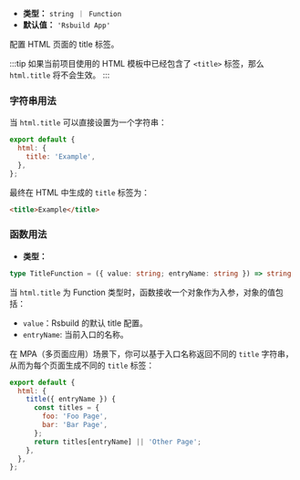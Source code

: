 - **类型：** `string ｜ Function`
- **默认值：** `'Rsbuild App'`

配置 HTML 页面的 title 标签。

:::tip
如果当前项目使用的 HTML 模板中已经包含了 `<title>` 标签，那么 `html.title` 将不会生效。
:::

### 字符串用法

当 `html.title` 可以直接设置为一个字符串：

```js
export default {
  html: {
    title: 'Example',
  },
};
```

最终在 HTML 中生成的 `title` 标签为：

```html
<title>Example</title>
```

### 函数用法

- **类型：**

```ts
type TitleFunction = ({ value: string; entryName: string }) => string | void;
```

当 `html.title` 为 Function 类型时，函数接收一个对象作为入参，对象的值包括：

- `value`：Rsbuild 的默认 title 配置。
- `entryName`: 当前入口的名称。

在 MPA（多页面应用）场景下，你可以基于入口名称返回不同的 `title` 字符串，从而为每个页面生成不同的 `title` 标签：

```js
export default {
  html: {
    title({ entryName }) {
      const titles = {
        foo: 'Foo Page',
        bar: 'Bar Page',
      };
      return titles[entryName] || 'Other Page';
    },
  },
};
```
